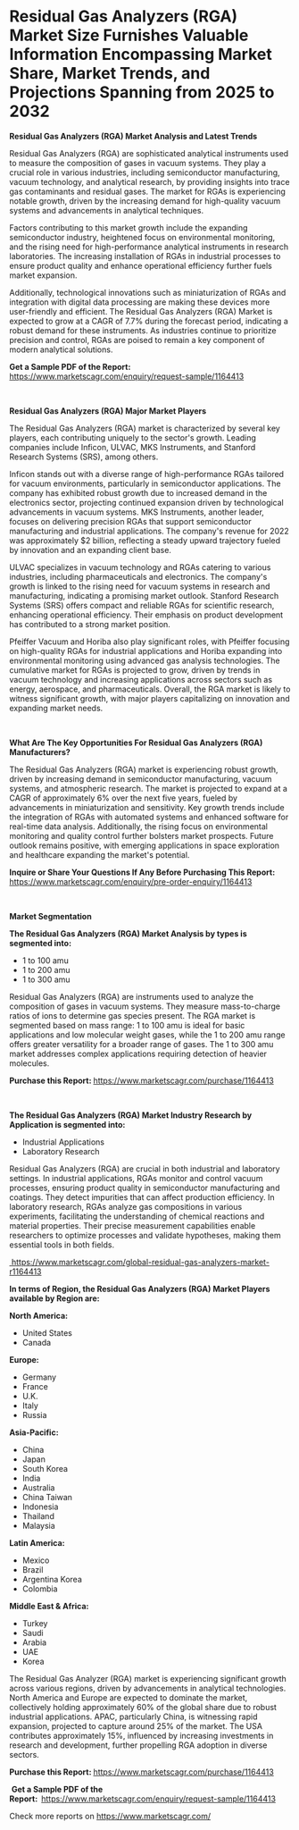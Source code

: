 <p><h1>Residual Gas Analyzers (RGA) Market Size Furnishes Valuable Information Encompassing Market Share, Market Trends, and Projections Spanning from 2025 to 2032</h1></p><p><strong>Residual Gas Analyzers (RGA) Market Analysis and Latest Trends</strong></p>
<p><p>Residual Gas Analyzers (RGA) are sophisticated analytical instruments used to measure the composition of gases in vacuum systems. They play a crucial role in various industries, including semiconductor manufacturing, vacuum technology, and analytical research, by providing insights into trace gas contaminants and residual gases. The market for RGAs is experiencing notable growth, driven by the increasing demand for high-quality vacuum systems and advancements in analytical techniques.</p><p>Factors contributing to this market growth include the expanding semiconductor industry, heightened focus on environmental monitoring, and the rising need for high-performance analytical instruments in research laboratories. The increasing installation of RGAs in industrial processes to ensure product quality and enhance operational efficiency further fuels market expansion. </p><p>Additionally, technological innovations such as miniaturization of RGAs and integration with digital data processing are making these devices more user-friendly and efficient. The Residual Gas Analyzers (RGA) Market is expected to grow at a CAGR of 7.7% during the forecast period, indicating a robust demand for these instruments. As industries continue to prioritize precision and control, RGAs are poised to remain a key component of modern analytical solutions.</p></p>
<p><strong>Get a Sample PDF of the Report:&nbsp;</strong> <a href="https://www.marketscagr.com/enquiry/request-sample/1164413?utm_campaign=1879&utm_medium=2&utm_source=Github&utm_content=ia&utm_term=27022025&utm_id=residual-gas-analyzers-rga">https://www.marketscagr.com/enquiry/request-sample/1164413</a></p>
<p>&nbsp;</p>
<p><strong>Residual Gas Analyzers (RGA) Major Market Players</strong></p>
<p><p>The Residual Gas Analyzers (RGA) market is characterized by several key players, each contributing uniquely to the sector's growth. Leading companies include Inficon, ULVAC, MKS Instruments, and Stanford Research Systems (SRS), among others. </p><p>Inficon stands out with a diverse range of high-performance RGAs tailored for vacuum environments, particularly in semiconductor applications. The company has exhibited robust growth due to increased demand in the electronics sector, projecting continued expansion driven by technological advancements in vacuum systems. MKS Instruments, another leader, focuses on delivering precision RGAs that support semiconductor manufacturing and industrial applications. The company's revenue for 2022 was approximately $2 billion, reflecting a steady upward trajectory fueled by innovation and an expanding client base.</p><p>ULVAC specializes in vacuum technology and RGAs catering to various industries, including pharmaceuticals and electronics. The company's growth is linked to the rising need for vacuum systems in research and manufacturing, indicating a promising market outlook. Stanford Research Systems (SRS) offers compact and reliable RGAs for scientific research, enhancing operational efficiency. Their emphasis on product development has contributed to a strong market position.</p><p>Pfeiffer Vacuum and Horiba also play significant roles, with Pfeiffer focusing on high-quality RGAs for industrial applications and Horiba expanding into environmental monitoring using advanced gas analysis technologies. The cumulative market for RGAs is projected to grow, driven by trends in vacuum technology and increasing applications across sectors such as energy, aerospace, and pharmaceuticals. Overall, the RGA market is likely to witness significant growth, with major players capitalizing on innovation and expanding market needs.</p></p>
<p>&nbsp;</p>
<p><strong>What Are The Key Opportunities For Residual Gas Analyzers (RGA) Manufacturers?</strong></p>
<p><p>The Residual Gas Analyzers (RGA) market is experiencing robust growth, driven by increasing demand in semiconductor manufacturing, vacuum systems, and atmospheric research. The market is projected to expand at a CAGR of approximately 6% over the next five years, fueled by advancements in miniaturization and sensitivity. Key growth trends include the integration of RGAs with automated systems and enhanced software for real-time data analysis. Additionally, the rising focus on environmental monitoring and quality control further bolsters market prospects. Future outlook remains positive, with emerging applications in space exploration and healthcare expanding the market's potential.</p></p>
<p><strong>Inquire or Share Your Questions If Any Before Purchasing This Report:</strong> <a href="https://www.marketscagr.com/enquiry/pre-order-enquiry/1164413?utm_campaign=1879&utm_medium=2&utm_source=Github&utm_content=ia&utm_term=27022025&utm_id=residual-gas-analyzers-rga">https://www.marketscagr.com/enquiry/pre-order-enquiry/1164413</a></p>
<p>&nbsp;</p>
<p><strong>Market Segmentation</strong></p>
<p><strong>The Residual Gas Analyzers (RGA) Market Analysis by types is segmented into:</strong></p>
<p><ul><li>1 to 100 amu</li><li>1 to 200 amu</li><li>1 to 300 amu</li></ul></p>
<p><p>Residual Gas Analyzers (RGA) are instruments used to analyze the composition of gases in vacuum systems. They measure mass-to-charge ratios of ions to determine gas species present. The RGA market is segmented based on mass range: 1 to 100 amu is ideal for basic applications and low molecular weight gases, while the 1 to 200 amu range offers greater versatility for a broader range of gases. The 1 to 300 amu market addresses complex applications requiring detection of heavier molecules.</p></p>
<p><strong>Purchase this Report:&nbsp;</strong><a href="https://www.marketscagr.com/purchase/1164413?utm_campaign=1879&utm_medium=2&utm_source=Github&utm_content=ia&utm_term=27022025&utm_id=residual-gas-analyzers-rga">https://www.marketscagr.com/purchase/1164413</a></p>
<p>&nbsp;</p>
<p><strong>The Residual Gas Analyzers (RGA) Market Industry Research by Application is segmented into:</strong></p>
<p><ul><li>Industrial Applications</li><li>Laboratory Research</li></ul></p>
<p><p>Residual Gas Analyzers (RGA) are crucial in both industrial and laboratory settings. In industrial applications, RGAs monitor and control vacuum processes, ensuring product quality in semiconductor manufacturing and coatings. They detect impurities that can affect production efficiency. In laboratory research, RGAs analyze gas compositions in various experiments, facilitating the understanding of chemical reactions and material properties. Their precise measurement capabilities enable researchers to optimize processes and validate hypotheses, making them essential tools in both fields.</p></p>
<p><a href="https://www.marketscagr.com/global-residual-gas-analyzers-market-r1164413?utm_campaign=1879&utm_medium=2&utm_source=Github&utm_content=ia&utm_term=27022025&utm_id=residual-gas-analyzers-rga">&nbsp;https://www.marketscagr.com/global-residual-gas-analyzers-market-r1164413</a></p>
<p><strong>In terms of Region, the Residual Gas Analyzers (RGA) Market Players available by Region are:</strong></p>
<p>
    <p> <strong> North America: </strong>
        <ul>
            <li>United States</li>
            <li>Canada</li>
        </ul>
        </p> 
    <p> <strong> Europe: </strong>
        <ul>
            <li>Germany</li>
            <li>France</li>
            <li>U.K.</li>
            <li>Italy</li>
            <li>Russia</li>
        </ul>
        </p> 
    <p> <strong> Asia-Pacific: </strong>
        <ul>
            <li>China</li>
            <li>Japan</li>
            <li>South Korea</li>
            <li>India</li>
            <li>Australia</li>
            <li>China Taiwan</li>
            <li>Indonesia</li>
            <li>Thailand</li>
            <li>Malaysia</li>
        </ul>
        </p> 
    <p> <strong> Latin America: </strong>
        <ul>
            <li>Mexico</li>
            <li>Brazil</li>
            <li>Argentina Korea</li>
            <li>Colombia</li>
        </ul>
        </p> 
    <p> <strong> Middle East & Africa: </strong>
        <ul>
            <li>Turkey</li>
            <li>Saudi</li>
            <li>Arabia</li>
            <li>UAE</li>
            <li>Korea</li>
        </ul>
    </p>
    </p>
<p><p>The Residual Gas Analyzer (RGA) market is experiencing significant growth across various regions, driven by advancements in analytical technologies. North America and Europe are expected to dominate the market, collectively holding approximately 60% of the global share due to robust industrial applications. APAC, particularly China, is witnessing rapid expansion, projected to capture around 25% of the market. The USA contributes approximately 15%, influenced by increasing investments in research and development, further propelling RGA adoption in diverse sectors.</p></p>
<p><strong>Purchase this Report: </strong><a href="https://www.marketscagr.com/purchase/1164413?utm_campaign=1879&utm_medium=2&utm_source=Github&utm_content=ia&utm_term=27022025&utm_id=residual-gas-analyzers-rga">https://www.marketscagr.com/purchase/1164413</a></p>
<p>&nbsp;<strong>Get a Sample PDF of the Report:&nbsp;&nbsp;</strong><a href="https://www.marketscagr.com/enquiry/request-sample/1164413?utm_campaign=1879&utm_medium=2&utm_source=Github&utm_content=ia&utm_term=27022025&utm_id=residual-gas-analyzers-rga">https://www.marketscagr.com/enquiry/request-sample/1164413</a></p>
<p><strong></strong></p>
<p>Check more reports on <a href="https://www.marketscagr.com/?utm_campaign=1879&utm_medium=2&utm_source=Github&utm_content=ia&utm_term=27022025&utm_id=residual-gas-analyzers-rga">https://www.marketscagr.com/</a></p>